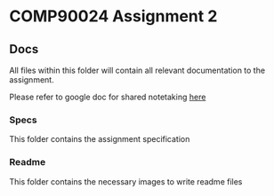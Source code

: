 # COMP90024 Assignment 2

## Docs

All files within this folder will contain all relevant documentation to the assignment.

Please refer to google doc for shared notetaking [here](https://docs.google.com/document/d/1_0PiClO8ymAeUbTgK3BiKjQLMsWB32OxkyywTF6_kMo/edit?usp=sharing)

### Specs

This folder contains the assignment specification

### Readme

This folder contains the necessary images to write readme files
